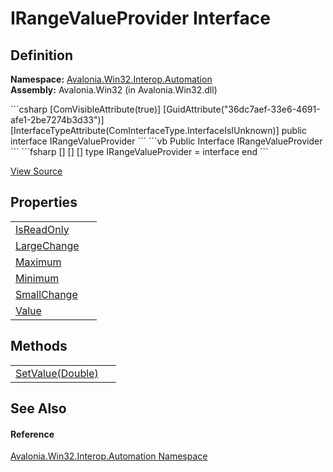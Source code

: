 # IRangeValueProvider Interface




## Definition
**Namespace:** <a href="N_Avalonia_Win32_Interop_Automation">Avalonia.Win32.Interop.Automation</a>  
**Assembly:** Avalonia.Win32 (in Avalonia.Win32.dll)

<Tabs groupId="api-code-preview">
<TabItem value="csharp" label="C#">
```csharp
[ComVisibleAttribute(true)]
[GuidAttribute("36dc7aef-33e6-4691-afe1-2be7274b3d33")]
[InterfaceTypeAttribute(ComInterfaceType.InterfaceIsIUnknown)]
public interface IRangeValueProvider
```
</TabItem>
<TabItem value="vb" label="VB">
```vb
<ComVisibleAttribute(true)>
<GuidAttribute("36dc7aef-33e6-4691-afe1-2be7274b3d33")>
<InterfaceTypeAttribute(ComInterfaceType.InterfaceIsIUnknown)>
Public Interface IRangeValueProvider
```
</TabItem>
<TabItem value="fsharp" label="F#">
```fsharp
[<ComVisibleAttribute(true)>]
[<GuidAttribute("36dc7aef-33e6-4691-afe1-2be7274b3d33")>]
[<InterfaceTypeAttribute(ComInterfaceType.InterfaceIsIUnknown)>]
type IRangeValueProvider = interface end
```
</TabItem>
</Tabs>



<a href="https://github.com/AvaloniaUI/Avalonia/tree/master/src/Windows/Avalonia.Win32/Interop/Automation/IRangeValueProvider.cs" title="View the source code">View Source</a>



## Properties
<table>
<tr>
<td><a href="P_Avalonia_Win32_Interop_Automation_IRangeValueProvider_IsReadOnly">IsReadOnly</a></td>
<td> </td>
</tr>
<tr>
<td><a href="P_Avalonia_Win32_Interop_Automation_IRangeValueProvider_LargeChange">LargeChange</a></td>
<td> </td>
</tr>
<tr>
<td><a href="P_Avalonia_Win32_Interop_Automation_IRangeValueProvider_Maximum">Maximum</a></td>
<td> </td>
</tr>
<tr>
<td><a href="P_Avalonia_Win32_Interop_Automation_IRangeValueProvider_Minimum">Minimum</a></td>
<td> </td>
</tr>
<tr>
<td><a href="P_Avalonia_Win32_Interop_Automation_IRangeValueProvider_SmallChange">SmallChange</a></td>
<td> </td>
</tr>
<tr>
<td><a href="P_Avalonia_Win32_Interop_Automation_IRangeValueProvider_Value">Value</a></td>
<td> </td>
</tr>
</table>

## Methods
<table>
<tr>
<td><a href="M_Avalonia_Win32_Interop_Automation_IRangeValueProvider_SetValue">SetValue(Double)</a></td>
<td> </td>
</tr>
</table>

## See Also


#### Reference
<a href="N_Avalonia_Win32_Interop_Automation">Avalonia.Win32.Interop.Automation Namespace</a>  

